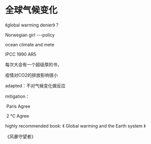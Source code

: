 # 全球气候变化

《global warming denier》？

Norwegian girl ---policy

ocean     climate and mete

IPCC   1990   AR5

每次大会有一个超级厚的书，

疫情对CO2的排放影响很小

adapted：不对气候变化做反应

mitigation：

​	Paris Agree

​	2 ℃ Agree

highly recommended book: 《 Global warming and the Earth system 》

《风暴守望者》